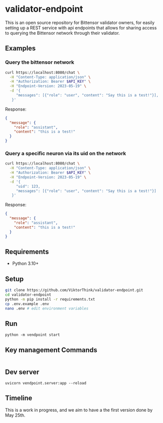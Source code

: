 # validator-endpoint

This is an open source repository for Bittensor validator owners, for easily setting
up a REST service with api endpoints that allows for sharing access to querying the Bittensor
network through their validator.

## Examples

### Query the bittensor network

```bash
curl https://localhost:8080/chat \
  -H "Content-Type: application/json" \
  -H "Authorization: Bearer $API_KEY" \
  -H "Endpoint-Version: 2023-05-19" \
  -d '{
     "messages": [{"role": "user", "content": "Say this is a test!"}],
   }'
```

Response:

```json
{
  "message": {
    "role": "assistant",
    "content": "this is a test!"
  }
}
```

### Query a specific neuron via its uid on the network

```bash
curl https://localhost:8080/chat \
  -H "Content-Type: application/json" \
  -H "Authorization: Bearer $API_KEY" \
  -H "Endpoint-Version: 2023-05-19" \
  -d '{
     "uid": 123,
     "messages": [{"role": "user", "content": "Say this is a test!"}]
   }'
```

Response:

```json
{
  "message": {
    "role": "assistant",
    "content": "this is a test!"
  }
}
```

## Requirements

- Python 3.10+

## Setup

```bash
git clone https://github.com/ViktorThink/validator-endpoint.git
cd validator-endpoint
python -m pip install -r requirements.txt
cp .env.example .env
nano .env # edit environment variables

```

## Run

```
python -m vendpoint start
```

## Key management Commands

```bash


```

## Dev server

```
uvicorn vendpoint.server:app --reload
```

## Timeline

This is a work in progress, and we aim to have a the first version done by May 25th.
